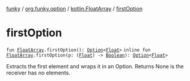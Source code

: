 [funky](../../index.md) / [org.funky.option](../index.md) / [kotlin.FloatArray](index.md) / [firstOption](.)

# firstOption

`fun `[`FloatArray`](https://kotlinlang.org/api/latest/jvm/stdlib/kotlin/-float-array/index.html)`.firstOption(): `[`Option`](../-option/index.md)`<`[`Float`](https://kotlinlang.org/api/latest/jvm/stdlib/kotlin/-float/index.html)`>`
`inline fun `[`FloatArray`](https://kotlinlang.org/api/latest/jvm/stdlib/kotlin/-float-array/index.html)`.firstOption(p: (`[`Float`](https://kotlinlang.org/api/latest/jvm/stdlib/kotlin/-float/index.html)`) -> `[`Boolean`](https://kotlinlang.org/api/latest/jvm/stdlib/kotlin/-boolean/index.html)`): `[`Option`](../-option/index.md)`<`[`Float`](https://kotlinlang.org/api/latest/jvm/stdlib/kotlin/-float/index.html)`>`

Extracts the first element and wraps it in an Option. Returns None is the receiver has no elements.

